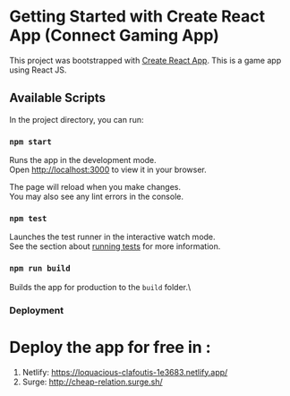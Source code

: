 # Getting Started with Create React App (Connect Gaming App)

This project was bootstrapped with [Create React App](https://github.com/facebook/create-react-app).
This is a game app using React JS. 

## Available Scripts

In the project directory, you can run:

### `npm start`

Runs the app in the development mode.\
Open [http://localhost:3000](http://localhost:3000) to view it in your browser.

The page will reload when you make changes.\
You may also see any lint errors in the console.

### `npm test`

Launches the test runner in the interactive watch mode.\
See the section about [running tests](https://facebook.github.io/create-react-app/docs/running-tests) for more information.

### `npm run build`

Builds the app for production to the `build` folder.\

### Deployment

Deploy the app for free in :
============================
1) Netlify: https://loquacious-clafoutis-1e3683.netlify.app/
2) Surge: http://cheap-relation.surge.sh/
